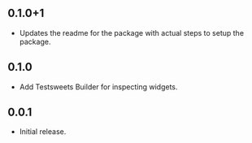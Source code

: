 ## 0.1.0+1

* Updates the readme for the package with actual steps to setup the package.

## 0.1.0

* Add Testsweets Builder for inspecting widgets.

## 0.0.1

* Initial release.
